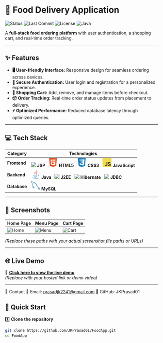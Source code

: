 # 🍕 Food Delivery Application

![Status](https://img.shields.io/badge/Status-Active-success)
![Last Commit](https://img.shields.io/github/last-commit/JKPrasad01/FoodApp)
![License](https://img.shields.io/badge/License-MIT-blue)
![Java](https://img.shields.io/badge/Java-Full%20Stack-orange)

A **full-stack food ordering platform** with user authentication, a shopping cart, and real-time order tracking.

---

## ✨ Features

- **🖥 User-friendly Interface:** Responsive design for seamless ordering across devices.
- **🔐 Secure Authentication:** User login and registration for a personalized experience.
- **🛒 Shopping Cart:** Add, remove, and manage items before checkout.
- **📦 Order Tracking:** Real-time order status updates from placement to delivery.
- **⚡ Optimized Performance:** Reduced database latency through optimized queries.

---

## 💻 Tech Stack

| **Category**  | **Technologies** |
|---------------|------------------|
| **Frontend**  | <img src="https://img.icons8.com/color/48/java-coffee-cup-logo.png" width="30"/> **JSP** &nbsp; <img src="https://raw.githubusercontent.com/devicons/devicon/master/icons/html5/html5-original.svg" width="30"/> **HTML5** &nbsp; <img src="https://raw.githubusercontent.com/devicons/devicon/master/icons/css3/css3-original.svg" width="30"/> **CSS3** &nbsp; <img src="https://raw.githubusercontent.com/devicons/devicon/master/icons/javascript/javascript-original.svg" width="30"/> **JavaScript** |
| **Backend**   | <img src="https://raw.githubusercontent.com/devicons/devicon/master/icons/java/java-original.svg" width="30"/> **Java** &nbsp; <img src="https://img.shields.io/badge/J2EE-1F5B8A?style=flat&logoColor=white" height="20"/> **J2EE** &nbsp; <img src="https://upload.wikimedia.org/wikipedia/commons/2/22/Hibernate_logo_a.png" width="60"/> **Hibernate** &nbsp; <img src="https://img.icons8.com/ios-filled/50/000000/data.png" width="30"/> **JDBC** |
| **Database**  | <img src="https://raw.githubusercontent.com/devicons/devicon/master/icons/mysql/mysql-original.svg" width="30"/> **MySQL** |

---

## 📸 Screenshots

| Home Page | Menu Page | Cart Page |
|-----------|-----------|-----------|
| ![Home](screenshots/home.png) | ![Menu](screenshots/menu.png) | ![Cart](screenshots/cart.png) |

*(Replace these paths with your actual screenshot file paths or URLs)*

---

## 🌐 Live Demo

🔗 [**Click here to view the live demo**](https://your-live-demo-link.com)  
*(Replace with your hosted link or demo video)*

---
📧 Contact
📩 Email: prasadjk2241@gmail.com
💼 GitHub: JKPrasad01


## 🚀 Quick Start

1️⃣ **Clone the repository**
```bash
git clone https://github.com/JKPrasad01/FoodApp.git
cd FoodApp


